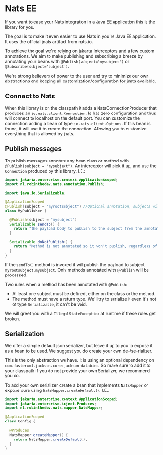 # Nats EE

If you want to ease your Nats integration in a Java EE application this is the library for you.

The goal is to make it even easier to use Nats in you're Java EE application. It uses the official jnats artifact from
nats.io.

To achieve the goal we're relying on jakarta Interceptors and a few custom annotations. We aim to make publishing and
subscribing a breeze by annotating your beans with `@Publish(subject='mysubject')` or `@Subscribe(subject='subject')`.

We're strong believers of power to the user and try to minimize our own abstractions and keeping all
customization/configuration for jnats available.

## Connect to Nats

When this library is on the classpath it adds a NatsConnectionProducer that produces an `io.nats.client.Connection`. Is
has zero configuration and thus will connect to localhost on the default port.
You can customize the connection adding a bean of type `io.nats.client.Options`. If this bean is found, it will use it
to create the connection. Allowing you to customize everything that is allowed by jnats.

## Publish messages

To publish messages annotate any bean class or method with `@Publish(subject = "mysubject")`. An interceptor will pick
it up, and use the `Connection` produced by this library. I.E.:

```java
import jakarta.enterprise.context.ApplicationScoped;
import nl.robinthedev.nats.annotation.Publish;

import java.io.Serializable;

@ApplicationScoped
@Publish(subject = "myrootsubject") //Optional annotation, subjects will be joined with a '.'
class MyPublisher {

  @Publish(subject = "mysubject")
  Serializable sendTo() {
    return "the payload body to publish to the subject from the annotation";
  }

  Serializable doNotPublish() {
    return "Method is not annotated so it won't publish, regardless of class annotation.";
  }
}
```

If the `sendTo()` method is invoked it will publish the payload to subject `myrootsubject.mysubject`. Only methods annotated with `@Publish` will be processed. 

Two rules when a method has been annotated with `@Publish`: 
- At least one subject must be defined, either on the class or the method.
- The method must have a return type. We'll try to serialize it even it's not of type `Serializable`, it can't be void.

We will greet you with a `IllegalStateException` at runtime if these rules get broken.

## Serialization

We offer a simple default json serializer, but leave it up to you to expose it as a bean to be used. We suggest
you do create your own de-/se-rializer.

This is the only abstraction we have. It is using an optional dependency
on `com.fasterxml.jackson.core:jackson-databind`. So make sure to add it to your classpath if you do not provide your
own Serializer, we recommend you do.

To add your own serializer create a bean that implements `NatsMapper` or expose ours using `NatsMapper.createDefault()`.
I.E.:

```java
import jakarta.enterprise.context.ApplicationScoped;
import jakarta.enterprise.inject.Produces;
import nl.robinthedev.nats.mapper.NatsMapper;

@ApplicationScoped
class Config {
  
  @Produces
  NatsMapper createMapper() {
    return NatsMapper.createDefault();
  }
}
```